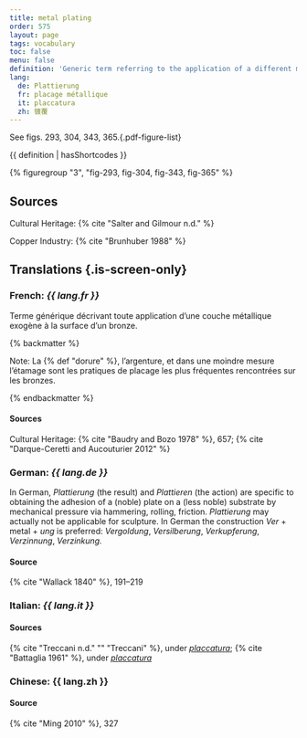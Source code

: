 ```yaml
---
title: metal plating
order: 575
layout: page
tags: vocabulary
toc: false
menu: false
definition: 'Generic term referring to the application of a different metal to the surface of a {% def "bronze" %} sculpture by a variety of means (mechanical, chemical, electrochemical). Typically, gold and silver are used to plate sculptures, but nickel, zinc, and tin have been used for aesthetic and/or protective reasons. When the applied metal is gold or an alloy of gold, it is referred to as {% def "gilding" %}.'
lang:
  de: Plattierung
  fr: placage métallique
  it: placcatura
  zh: 镀覆
---
```


See figs. 293, 304, 343, 365.{.pdf-figure-list}

{{ definition | hasShortcodes }}

{% figuregroup "3", "fig-293, fig-304, fig-343, fig-365" %}

## Sources

Cultural Heritage: {% cite "Salter and Gilmour n.d." %}

Copper Industry: {% cite "Brunhuber 1988" %}

## Translations {.is-screen-only}

<div class="accordion">

### **French**: *{{ lang.fr }}*

Terme générique décrivant toute application d’une couche métallique exogène à la surface d’un bronze.

{% backmatter %}

Note: La {% def "dorure" %}, l’argenture, et dans une moindre mesure l’étamage sont les pratiques de placage les plus fréquentes rencontrées sur les bronzes.

{% endbackmatter %}

#### Sources

Cultural Heritage: {% cite "Baudry and Bozo 1978" %}, 657; {% cite "Darque-Ceretti and Aucouturier 2012" %}

### **German**: *{{ lang.de }}*

In German, *Plattierung* (the result) and *Plattieren* (the action) are specific to obtaining the adhesion of a (noble) plate on a (less noble) substrate by mechanical pressure via hammering, rolling, friction. *Plattierung* may actually not be applicable for sculpture. In German the construction *Ver* + metal + *ung* is preferred: *Vergoldung*, *Versilberung*, *Verkupferung*, *Verzinnung*, *Verzinkung.*

#### Source

{% cite "Wallack 1840" %}, 191–219

### **Italian**: *{{ lang.it }}*

#### Sources

{% cite "Treccani n.d." "" "Treccani" %}, under [*placcatura*](http://www.treccani.it/vocabolario/placcatura); {% cite "Battaglia 1961" %}, under [*placcatura*](http://www.gdli.it/pdf_viewer/Scripts/pdf.js/web/viewer.asp?file=/PDF/GDLI13/GDLI_13_ocr_634.pdf&parola=placcatura)

### **Chinese**: <span lang="zh">{{ lang.zh }}</span>

#### Source

{% cite "Ming 2010" %}, 327

</div>
